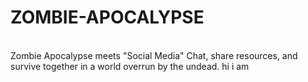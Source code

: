 # ZOMBIE-APOCALYPSE
<br>
Zombie Apocalypse meets "Social Media" Chat, share resources, and survive together in a world overrun by the undead.
hi i am
